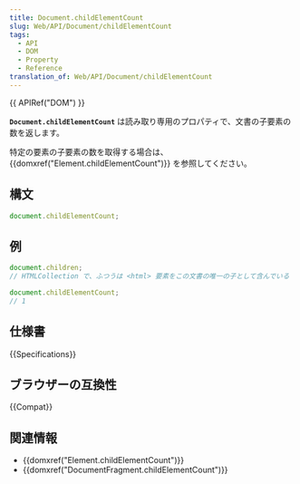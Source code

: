 ```yaml
---
title: Document.childElementCount
slug: Web/API/Document/childElementCount
tags:
  - API
  - DOM
  - Property
  - Reference
translation_of: Web/API/Document/childElementCount
---
```

{{ APIRef("DOM") }}

**`Document.childElementCount`** は読み取り専用のプロパティで、文書の子要素の数を返します。

特定の要素の子要素の数を取得する場合は、 {{domxref("Element.childElementCount")}} を参照してください。

## 構文

```js
document.childElementCount;
```

## 例

```js
document.children;
// HTMLCollection で、ふつうは <html> 要素をこの文書の唯一の子として含んでいる

document.childElementCount;
// 1
```

## 仕様書

{{Specifications}}

## ブラウザーの互換性

{{Compat}}

## 関連情報

- {{domxref("Element.childElementCount")}}
- {{domxref("DocumentFragment.childElementCount")}}
